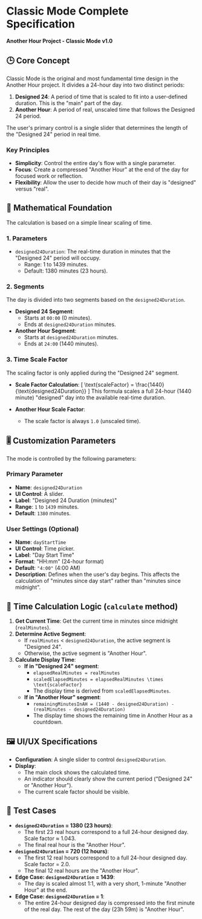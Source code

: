 # Classic Mode Complete Specification
**Another Hour Project - Classic Mode v1.0**

## 🕒 Core Concept

Classic Mode is the original and most fundamental time design in the Another Hour project. It divides a 24-hour day into two distinct periods:

1.  **Designed 24**: A period of time that is scaled to fit into a user-defined duration. This is the "main" part of the day.
2.  **Another Hour**: A period of real, unscaled time that follows the Designed 24 period.

The user's primary control is a single slider that determines the length of the "Designed 24" period in real time.

### Key Principles

-   **Simplicity**: Control the entire day's flow with a single parameter.
-   **Focus**: Create a compressed "Another Hour" at the end of the day for focused work or reflection.
-   **Flexibility**: Allow the user to decide how much of their day is "designed" versus "real".

## 📐 Mathematical Foundation

The calculation is based on a simple linear scaling of time.

### 1. Parameters

-   `designed24Duration`: The real-time duration in minutes that the "Designed 24" period will occupy.
    -   Range: 1 to 1439 minutes.
    -   Default: 1380 minutes (23 hours).

### 2. Segments

The day is divided into two segments based on the `designed24Duration`.

-   **Designed 24 Segment**:
    -   Starts at `00:00` (0 minutes).
    -   Ends at `designed24Duration` minutes.
-   **Another Hour Segment**:
    -   Starts at `designed24Duration` minutes.
    -   Ends at `24:00` (1440 minutes).

### 3. Time Scale Factor

The scaling factor is only applied during the "Designed 24" segment.

-   **Scale Factor Calculation**:
    \[
    \text{scaleFactor} = \frac{1440}{\text{designed24Duration}}
    \]
    This formula scales a full 24-hour (1440 minute) "designed" day into the available real-time duration.

-   **Another Hour Scale Factor**:
    -   The scale factor is always `1.0` (unscaled time).

## 🎚️ Customization Parameters

The mode is controlled by the following parameters:

### Primary Parameter
-   **Name**: `designed24Duration`
-   **UI Control**: A slider.
-   **Label**: "Designed 24 Duration (minutes)"
-   **Range**: `1` to `1439` minutes.
-   **Default**: `1380` minutes.

### User Settings (Optional)
-   **Name**: `dayStartTime`
-   **UI Control**: Time picker.
-   **Label**: "Day Start Time"
-   **Format**: "HH:mm" (24-hour format)
-   **Default**: `"4:00"` (4:00 AM)
-   **Description**: Defines when the user's day begins. This affects the calculation of "minutes since day start" rather than "minutes since midnight".

## 🔄 Time Calculation Logic (`calculate` method)

1.  **Get Current Time**: Get the current time in minutes since midnight (`realMinutes`).
2.  **Determine Active Segment**:
    -   If `realMinutes` < `designed24Duration`, the active segment is "Designed 24".
    -   Otherwise, the active segment is "Another Hour".
3.  **Calculate Display Time**:
    -   **If in "Designed 24" segment**:
        -   `elapsedRealMinutes = realMinutes`
        -   `scaledElapsedMinutes = elapsedRealMinutes \times \text{scaleFactor}`
        -   The display time is derived from `scaledElapsedMinutes`.
    -   **If in "Another Hour" segment**:
        -   `remainingMinutesInAH = (1440 - designed24Duration) - (realMinutes - designed24Duration)`
        -   The display time shows the remaining time in Another Hour as a countdown.

## 🖼️ UI/UX Specifications

-   **Configuration**: A single slider to control `designed24Duration`.
-   **Display**:
    -   The main clock shows the calculated time.
    -   An indicator should clearly show the current period ("Designed 24" or "Another Hour").
    -   The current scale factor should be visible.

## 🧪 Test Cases

-   **`designed24Duration` = 1380 (23 hours)**:
    -   The first 23 real hours correspond to a full 24-hour designed day. Scale factor ≈ 1.043.
    -   The final real hour is the "Another Hour".
-   **`designed24Duration` = 720 (12 hours)**:
    -   The first 12 real hours correspond to a full 24-hour designed day. Scale factor = 2.0.
    -   The final 12 real hours are the "Another Hour".
-   **Edge Case: `designed24Duration` = 1439**:
    -   The day is scaled almost 1:1, with a very short, 1-minute "Another Hour" at the end.
-   **Edge Case: `designed24Duration` = 1**:
    -   The entire 24-hour designed day is compressed into the first minute of the real day. The rest of the day (23h 59m) is "Another Hour". 